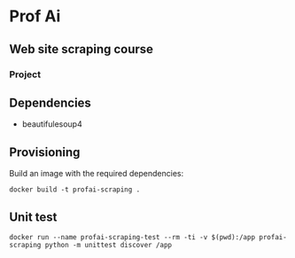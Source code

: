 # Prof Ai
## Web site scraping course
### Project

## Dependencies

- beautifulesoup4

## Provisioning

Build an image with the required dependencies:

```
docker build -t profai-scraping .
```

## Unit test

```
docker run --name profai-scraping-test --rm -ti -v $(pwd):/app profai-scraping python -m unittest discover /app
```
